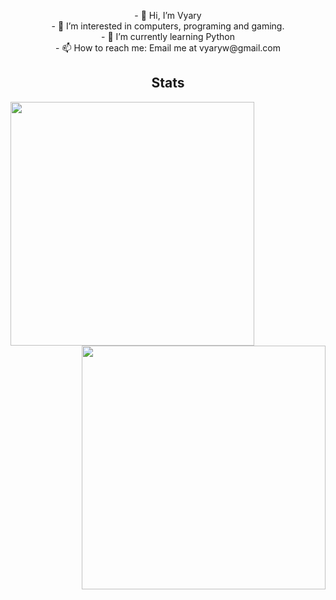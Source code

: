 <p align="center">
  - 👋 Hi, I’m Vyary
  <br>
  - 👀 I’m interested in computers, programing and gaming.
  <br>
  - 🌱 I’m currently learning Python
  <br>
  - 📫 How to reach me: Email me at vyaryw@gmail.com
</p>

<h2 align="center">Stats</h2>
<p align=center>
  <div align=center>
    <a href="https://github.com/denvercoder1/github-readme-streak-stats" title="Go to Source">
      <img align="left" width=390 src="https://github-readme-streak-stats.herokuapp.com/?user=vyary&theme=github-dark-blue&border=61dafb&hide_border=true" />
    </a>
    <a href="https://github.com/anuraghazra/github-readme-stats" title="Go to Source">
      <img align="right" width=390 src="https://github-readme-stats.vercel.app/api?username=vyary&show_icons=true&theme=github_dark&border_color=61dafb&hide_border=true" />
    </a>
  </div>
</p>

<!---
Vyary/Vyary is a ✨ special ✨ repository because its `README.md` (this file) appears on your GitHub profile.
You can click the Preview link to take a look at your changes.
--->
